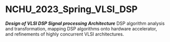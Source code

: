 # NCHU_2023_Spring_VLSI_DSP  
***Design of VLSI DSP Signal processing Architecture***
DSP algorithm analysis and transformation, mapping DSP algorithms onto hardware accelerator, and refinements of highly concurrent VLSI architectures.
